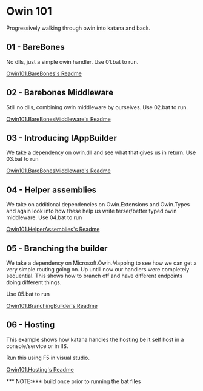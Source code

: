 # Owin 101

Progressively walking through owin into katana and back.

## 01 - BareBones

No dlls, just a simple owin handler. Use 01.bat to run.

[Owin101.BareBones's Readme](Owin101.BareBones)

## 02 - Barebones Middleware

Still no dlls, combining owin middleware by ourselves. Use 02.bat to run.

[Owin101.BareBonesMiddleware's Readme](Owin101.BareBonesMiddleware)

## 03 - Introducing IAppBuilder

We take a dependency on owin.dll and see what that gives us in return. Use 03.bat to run

[Owin101.BareBonesMiddleware's Readme](Owin101.BareBonesMiddleware)

## 04 - Helper assemblies

We take on additional dependencies on Owin.Extensions and Owin.Types and again look into how these
help us write terser/better typed owin middleware. Use 04.bat to run

[Owin101.HelperAssemblies's Readme](Owin101.HelperAssemblies)

## 05 - Branching the builder

We take a dependency on Microsoft.Owin.Mapping to see how we can get a very simple routing going on. Up untill now our handlers were 
completely sequential. This shows how to branch off and have different endpoints doing different things.

Use 05.bat to run

[Owin101.BranchingBuilder's Readme](Owin101.BranchingBuilder)

## 06 - Hosting

This example shows how katana handles the hosting be it self host in a console/service or in IIS.

Run this using F5 in visual studio.

[Owin101.Hosting's Readme](Owin101.Hosting)


*** NOTE:*** build once prior to running the bat files

